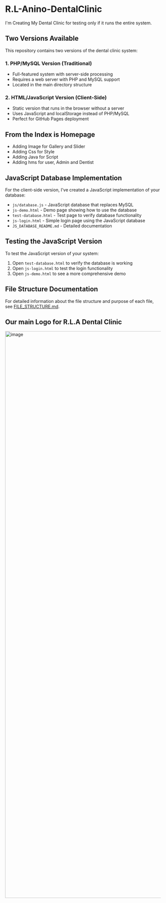 # R.L-Anino-DentalClinic

I'm Creating My Dental Clinic for testing only if it runs the entire system.

## Two Versions Available

This repository contains two versions of the dental clinic system:

### 1. PHP/MySQL Version (Traditional)
- Full-featured system with server-side processing
- Requires a web server with PHP and MySQL support
- Located in the main directory structure

### 2. HTML/JavaScript Version (Client-Side)
- Static version that runs in the browser without a server
- Uses JavaScript and localStorage instead of PHP/MySQL
- Perfect for GitHub Pages deployment

## From the Index is Homepage
- Adding Image for Gallery and Slider
- Adding Css for Style
- Adding Java for Script
- Adding hms for user, Admin and Dentist

## JavaScript Database Implementation

For the client-side version, I've created a JavaScript implementation of your database:
- `js/database.js` - JavaScript database that replaces MySQL
- `js-demo.html` - Demo page showing how to use the database
- `test-database.html` - Test page to verify database functionality
- `js-login.html` - Simple login page using the JavaScript database
- `JS_DATABASE_README.md` - Detailed documentation

## Testing the JavaScript Version

To test the JavaScript version of your system:
1. Open `test-database.html` to verify the database is working
2. Open `js-login.html` to test the login functionality
3. Open `js-demo.html` to see a more comprehensive demo

## File Structure Documentation

For detailed information about the file structure and purpose of each file, see [FILE_STRUCTURE.md](FILE_STRUCTURE.md).

## Our main Logo for R.L.A Dental Clinic
<img width="3111" height="1827" alt="image" src="https://github.com/user-attachments/assets/e14f96e9-70b6-4791-a563-6aad2d76c58b" />
